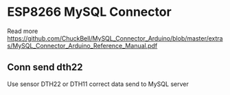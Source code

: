 # ESP8266 MySQL Connector
  Read more https://github.com/ChuckBell/MySQL_Connector_Arduino/blob/master/extras/MySQL_Connector_Arduino_Reference_Manual.pdf

## Conn send dth22 
   Use sensor DTH22 or DTH11 correct data send to MySQL server
   
